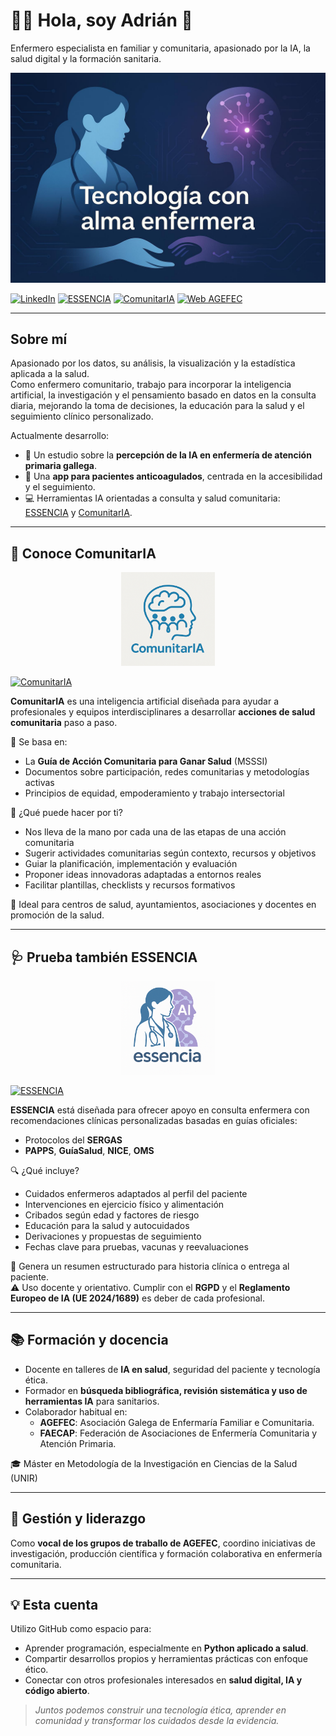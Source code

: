 # 👨‍⚕️ Hola, soy Adrián 👋  
Enfermero especialista en familiar y comunitaria, apasionado por la IA, la salud digital y la formación sanitaria.

<!-- Banner principal -->
<p align="center">
  <img src="./banner_tecnologia_con_alma_enfermera.jpg" alt="Tecnología con alma enfermera" />
</p>

[![LinkedIn](https://img.shields.io/badge/LinkedIn-Adrián_Vences_Garrido-0077B5?style=for-the-badge&logo=linkedin&logoColor=white)](https://www.linkedin.com/in/adri%C3%A1nvencesgarrido/)
[![ESSENCIA](https://img.shields.io/badge/Ir_a_ESSENCIA-Asistente_enfermero-3D9970?style=for-the-badge&logo=openai&logoColor=white)](https://chatgpt.com/g/g-67e127dfff808191b7c1212f78042e5f-essencia)
[![ComunitarIA](https://img.shields.io/badge/Probar_ComunitarIA-IA_para_acción_comunitaria-4361EE?style=for-the-badge&logo=chatgpt&logoColor=white)](https://chatgpt.com/g/g-67f662e073048191a4c65ddc54c29894-comunitaria)
[![Web AGEFEC](https://img.shields.io/badge/Web-AGEFEC.org-0A9396?style=for-the-badge&logo=readthedocs&logoColor=white)](https://www.agefec.org/web/)

---

## Sobre mí

Apasionado por los datos, su análisis, la visualización y la estadística aplicada a la salud.  
Como enfermero comunitario, trabajo para incorporar la inteligencia artificial, la investigación y el pensamiento basado en datos en la consulta diaria, mejorando la toma de decisiones, la educación para la salud y el seguimiento clínico personalizado.

Actualmente desarrollo:

- 🧪 Un estudio sobre la **percepción de la IA en enfermería de atención primaria gallega**.  
- 📲 Una **app para pacientes anticoagulados**, centrada en la accesibilidad y el seguimiento.  
- 💻 Herramientas IA orientadas a consulta y salud comunitaria: [ESSENCIA](https://chatgpt.com/g/g-67e127dfff808191b7c1212f78042e5f-essencia) y [ComunitarIA](https://chatgpt.com/g/g-67f662e073048191a4c65ddc54c29894-comunitaria).

---

## 🧠 Conoce ComunitarIA

<p align="center">
  <img src="./ComunitarIA.png" alt="ComunitarIA" width="150"/>
</p>

[![ComunitarIA](https://img.shields.io/badge/PROBAR_COMUNITARIA-IA_para_acciones_de_salud-219EBC?style=for-the-badge)](https://chatgpt.com/g/g-67f662e073048191a4c65ddc54c29894-comunitaria)

**ComunitarIA** es una inteligencia artificial diseñada para ayudar a profesionales y equipos interdisciplinares a desarrollar **acciones de salud comunitaria** paso a paso.

👥 Se basa en:

- La **Guía de Acción Comunitaria para Ganar Salud** (MSSSI)
- Documentos sobre participación, redes comunitarias y metodologías activas
- Principios de equidad, empoderamiento y trabajo intersectorial

🎯 ¿Qué puede hacer por ti?

- Nos lleva de la mano por cada una de las etapas de una acción comunitaria
- Sugerir actividades comunitarias según contexto, recursos y objetivos
- Guiar la planificación, implementación y evaluación
- Proponer ideas innovadoras adaptadas a entornos reales
- Facilitar plantillas, checklists y recursos formativos

💬 Ideal para centros de salud, ayuntamientos, asociaciones y docentes en promoción de la salud.

---

## 🩺 Prueba también ESSENCIA

<p align="center">
  <img src="./Logo ESSENCIA.png" alt="ESSENCIA" width="150"/>
</p>

[![ESSENCIA](https://img.shields.io/badge/PROBAR_ESSENCIA-Asistente_de_consulta-219EBC?style=for-the-badge)](https://chatgpt.com/g/g-67e127dfff808191b7c1212f78042e5f-essencia)

**ESSENCIA** está diseñada para ofrecer apoyo en consulta enfermera con recomendaciones clínicas personalizadas basadas en guías oficiales:

- Protocolos del **SERGAS**
- **PAPPS**, **GuíaSalud**, **NICE**, **OMS**

🔍 ¿Qué incluye?

- Cuidados enfermeros adaptados al perfil del paciente
- Intervenciones en ejercicio físico y alimentación
- Cribados según edad y factores de riesgo
- Educación para la salud y autocuidados
- Derivaciones y propuestas de seguimiento
- Fechas clave para pruebas, vacunas y reevaluaciones

📄 Genera un resumen estructurado para historia clínica o entrega al paciente.  
⚠️ Uso docente y orientativo. Cumplir con el **RGPD** y el **Reglamento Europeo de IA (UE 2024/1689)** es deber de cada profesional.

---

## 📚 Formación y docencia

- Docente en talleres de **IA en salud**, seguridad del paciente y tecnología ética.
- Formador en **búsqueda bibliográfica, revisión sistemática y uso de herramientas IA** para sanitarios.
- Colaborador habitual en:
  - **AGEFEC**: Asociación Galega de Enfermaría Familiar e Comunitaria.
  - **FAECAP**: Federación de Asociaciones de Enfermería Comunitaria y Atención Primaria.

🎓 Máster en Metodología de la Investigación en Ciencias de la Salud (UNIR)

---

## 🧭 Gestión y liderazgo

Como **vocal de los grupos de traballo de AGEFEC**, coordino iniciativas de investigación, producción científica y formación colaborativa en enfermería comunitaria.

---

## 💡 Esta cuenta

Utilizo GitHub como espacio para:

- Aprender programación, especialmente en **Python aplicado a salud**.
- Compartir desarrollos propios y herramientas prácticas con enfoque ético.
- Conectar con otros profesionales interesados en **salud digital, IA y código abierto**.

> *Juntos podemos construir una tecnología ética, aprender en comunidad y transformar los cuidados desde la evidencia.*

